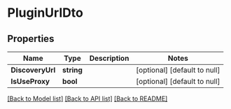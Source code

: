 # PluginUrlDto

## Properties
Name | Type | Description | Notes
------------ | ------------- | ------------- | -------------
**DiscoveryUrl** | **string** |  | [optional] [default to null]
**IsUseProxy** | **bool** |  | [optional] [default to null]

[[Back to Model list]](../README.md#documentation-for-models) [[Back to API list]](../README.md#documentation-for-api-endpoints) [[Back to README]](../README.md)


